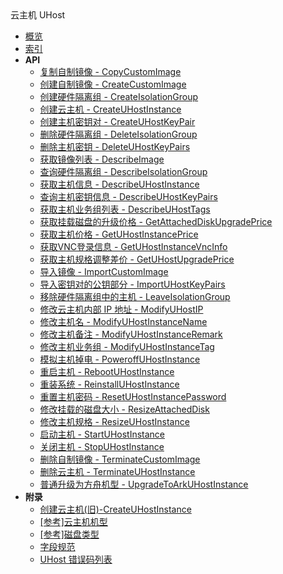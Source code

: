 <div class="sidebar_title icon__uhost">云主机 UHost</div>

- [概览](api/uhost-api/README.md)
- [索引](api/uhost-api/index.md)
- **API**
    - [复制自制镜像 - CopyCustomImage](api/uhost-api/copy_custom_image)
    - [创建自制镜像 - CreateCustomImage](api/uhost-api/create_custom_image)
    - [创建硬件隔离组 - CreateIsolationGroup](api/uhost-api/create_isolation_group)
    - [创建云主机 - CreateUHostInstance](api/uhost-api/create_uhost_instance)
    - [创建主机密钥对 - CreateUHostKeyPair](api/uhost-api/create_uhost_key_pair)
    - [删除硬件隔离组 - DeleteIsolationGroup](api/uhost-api/delete_isolation_group)
    - [删除主机密钥 - DeleteUHostKeyPairs](api/uhost-api/delete_uhost_key_pairs)
    - [获取镜像列表 - DescribeImage](api/uhost-api/describe_image)
    - [查询硬件隔离组 - DescribeIsolationGroup](api/uhost-api/describe_isolation_group)
    - [获取主机信息 - DescribeUHostInstance](api/uhost-api/describe_uhost_instance)
    - [查询主机密钥信息 - DescribeUHostKeyPairs](api/uhost-api/describe_uhost_key_pairs)
    - [获取主机业务组列表 - DescribeUHostTags](api/uhost-api/describe_uhost_tags)
    - [获取挂载磁盘的升级价格 - GetAttachedDiskUpgradePrice](api/uhost-api/get_attached_disk_upgrade_price)
    - [获取主机价格 - GetUHostInstancePrice](api/uhost-api/get_uhost_instance_price)
    - [获取VNC登录信息 - GetUHostInstanceVncInfo](api/uhost-api/get_uhost_instance_vnc_info)
    - [获取主机规格调整差价 - GetUHostUpgradePrice](api/uhost-api/get_uhost_upgrade_price)
    - [导入镜像 - ImportCustomImage](api/uhost-api/import_custom_image)
    - [导入密钥对的公钥部分 - ImportUHostKeyPairs](api/uhost-api/import_uhost_key_pairs)
    - [移除硬件隔离组中的主机 - LeaveIsolationGroup](api/uhost-api/leave_isolation_group)
    - [修改云主机内部 IP 地址 - ModifyUHostIP](api/uhost-api/modify_uhost_ip)
    - [修改主机名 - ModifyUHostInstanceName](api/uhost-api/modify_uhost_instance_name)
    - [修改主机备注 - ModifyUHostInstanceRemark](api/uhost-api/modify_uhost_instance_remark)
    - [修改主机业务组 - ModifyUHostInstanceTag](api/uhost-api/modify_uhost_instance_tag)
    - [模拟主机掉电 - PoweroffUHostInstance](api/uhost-api/poweroff_uhost_instance)
    - [重启主机 - RebootUHostInstance](api/uhost-api/reboot_uhost_instance)
    - [重装系统 - ReinstallUHostInstance](api/uhost-api/reinstall_uhost_instance)
    - [重置主机密码 - ResetUHostInstancePassword](api/uhost-api/reset_uhost_instance_password)
    - [修改挂载的磁盘大小 - ResizeAttachedDisk](api/uhost-api/resize_attached_disk)
    - [修改主机规格 - ResizeUHostInstance](api/uhost-api/resize_uhost_instance)
    - [启动主机 - StartUHostInstance](api/uhost-api/start_uhost_instance)
    - [关闭主机 - StopUHostInstance](api/uhost-api/stop_uhost_instance)
    - [删除自制镜像 - TerminateCustomImage](api/uhost-api/terminate_custom_image)
    - [删除云主机 - TerminateUHostInstance](api/uhost-api/terminate_uhost_instance)
    - [普通升级为方舟机型 - UpgradeToArkUHostInstance](api/uhost-api/upgrade_to_ark_uhost_instance)
- **附录**
  * [创建云主机(旧)-CreateUHostInstance](api/uhost-api/create_uhost_instance_old)
  * [[参考]云主机机型](api/uhost-api/uhost_type)
  * [[参考]磁盘类型](api/uhost-api/disk_type)
  * [字段规范](api/uhost-api/specification)
  * [UHost 错误码列表](api/uhost-api/error_code)
